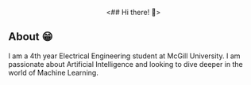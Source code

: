 <p align="center">
<## Hi there! 👋>
</p>

## About 😁
I am a 4th year Electrical Engineering student at McGill University. I am passionate about Artificial Intelligence and looking to dive deeper in the world of Machine Learning.

<!--
**redabaki/redabaki** is a ✨ _special_ ✨ repository because its `README.md` (this file) appears on your GitHub profile.

Here are some ideas to get you started:

- 🔭 I’m currently working on ...
- 🌱 I’m currently learning ...
- 👯 I’m looking to collaborate on ...
- 🤔 I’m looking for help with ...
- 💬 Ask me about ...
- 📫 How to reach me: ...
- 😄 Pronouns: ...
- ⚡ Fun fact: ...
-->
